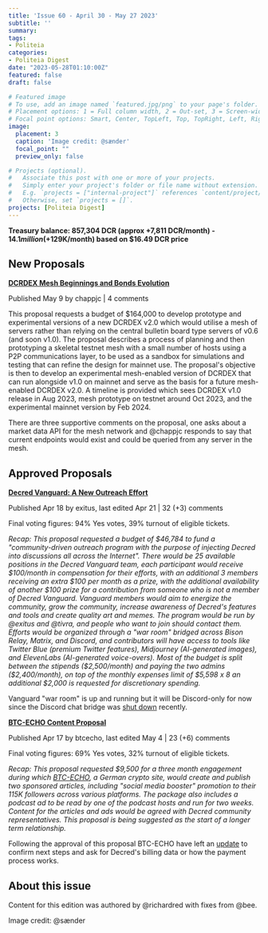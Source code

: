 ```yaml
---
title: 'Issue 60 - April 30 - May 27 2023'
subtitle: ''
summary: 
tags:
- Politeia
categories:
- Politeia Digest
date: "2023-05-28T01:10:00Z"
featured: false
draft: false

# Featured image
# To use, add an image named `featured.jpg/png` to your page's folder.
# Placement options: 1 = Full column width, 2 = Out-set, 3 = Screen-width
# Focal point options: Smart, Center, TopLeft, Top, TopRight, Left, Right, BottomLeft, Bottom, BottomRight
image:
  placement: 3
  caption: 'Image credit: @sænder'
  focal_point: ""
  preview_only: false

# Projects (optional).
#   Associate this post with one or more of your projects.
#   Simply enter your project's folder or file name without extension.
#   E.g. `projects = ["internal-project"]` references `content/project/deep-learning/index.md`.
#   Otherwise, set `projects = []`.
projects: [Politeia Digest]
---
```


**Treasury balance: 857,304 DCR (approx +7,811 DCR/month) - $14.1 million (+$129K/month) based on $16.49 DCR price**

## New Proposals

**[DCRDEX Mesh Beginnings and Bonds Evolution](https://proposals.decred.org/record/4d2324b)**

Published May 9 by chappjc | 4 comments

This proposal requests a budget of $164,000 to develop prototype and experimental versions of a new DCRDEX v2.0 which would utilise a mesh of servers rather than relying on the central bulletin board type servers of v0.6 (and soon v1.0). The proposal describes a process of planning and then prototyping a skeletal testnet mesh with a small number of hosts using a P2P communications layer, to be used as a sandbox for simulations and testing that can refine the design for mainnet use. The proposal's objective is then to develop an experimental mesh-enabled version of DCRDEX that can run alongside v1.0 on mainnet and serve as the basis for a future mesh-enabled DCRDEX v2.0. A timeline is provided which sees DCRDEX v1.0 release in Aug 2023, mesh prototype on testnet around Oct 2023, and the experimental mainnet version by Feb 2024.

There are three supportive comments on the proposal, one asks about a market data API for the mesh network and @chappjc responds to say that current endpoints would exist and could be queried from any server in the mesh.

## Approved Proposals

**[Decred Vanguard: A New Outreach Effort](https://proposals.decred.org/record/0a1b782)**

Published Apr 18 by exitus, last edited Apr 21 | 32 (+3) comments

Final voting figures: 94% Yes votes, 39% turnout of eligible tickets.

*Recap: This proposal requested a budget of $46,784 to fund a "community-driven outreach program with the purpose of injecting Decred into discussions all across the Internet". There would be 25 available positions in the Decred Vanguard team, each participant would receive $100/month in compensation for their efforts, with an additional 3 members receiving an extra $100 per month as a prize, with the additional availability of another $100 prize for a contribution from someone who is not a member of Decred Vanguard. Vanguard members would aim to energize the community, grow the community, increase awareness of Decred's features and tools and create quality art and memes. The program would be run by @exitus and @tivra, and people who want to join should contact them. Efforts would be organized through a "war room" bridged across Bison Relay, Matrix, and Discord, and contributors will have access to tools like Twitter Blue (premium Twitter features), Midjourney (AI-generated images), and ElevenLabs (AI-generated voice-overs). Most of the budget is split between the stipends ($2,500/month) and paying the two admins ($2,400/month), on top of the monthly expenses limit of $5,598 x 8 an additional $2,000 is requested for discretionary spending.*

Vanguard "war room" is up and running but it will be Discord-only for now since the Discord chat bridge was [shut down](https://www.decredmagazine.com/decred-journal-april-2023/#ecosystem) recently.

**[BTC-ECHO Content Proposal](https://proposals.decred.org/record/49e373b)**

Published Apr 17 by btcecho, last edited May 4 | 23 (+6) comments

Final voting figures: 69% Yes votes, 32% turnout of eligible tickets.

*Recap: This proposal requested $9,500 for a three month engagement during which [BTC-ECHO](https://www.btc-echo.de/), a German crypto site, would create and publish two sponsored articles, including "social media booster" promotion to their 115K followers across various platforms. The package also includes a podcast ad to be read by one of the podcast hosts and run for two weeks. Content for the articles and ads would be agreed with Decred community representatives. This proposal is being suggested as the start of a longer term relationship.*

Following the approval of this proposal BTC-ECHO have left an [update](https://proposals.decred.org/record/49e373b) to confirm next steps and ask for Decred's billing data or how the payment process works.

## About this issue

Content for this edition was authored by @richardred with fixes from @bee.

Image credit: @sænder